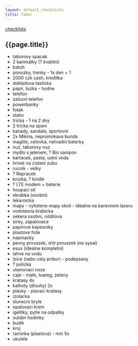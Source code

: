 ```yaml
---
layout: default_checklists
title: Tabor
---
```


[checklists](.)

## {{page.title}}

- taborovy spacak
- 2 karimatky (? kvalitni)
- batoh
- ponozky, trenky - 1x den + 1
- 2000 czk cash, kreditka
- dokladova tasticka
- papir, tuzka - hodne
- telefon
- zalozni telefon
- powerbanky
- fotak
- stativ
- tricka - 1 na 2 dny
- 2 tricka na spani
- kanady, sandale, sportovni
- 2x Mikina, nepromokava bunda
- maglite, celovka, nahradni baterky
- nuz, taborovy nuz
- mydlo s jelenem, ? Bio sampon
- kartacek, pasta, ustni voda
- hrnek na cisteni zubu
- rucnik - velky
- ? Repracek
- knizka, ? kindle
- ? LTE modem + baterie
- houpaci sit
- skrabka (osobni)
- lekarnicka
- mapy - vytistene mapy okoli - idealne na barevnem laseru
- vodotesna krabicka
- sekera osobni, oddilova
- sirky, zapalovace
- papirove kapesniky
- plastove folie
- napinacky
- pevny provazek, shit provazek (ne sysal)
- esus (idealne kompletni)
- lahve na vodu
- lzice (nebo cely pribor) - podepsany
- ? policka
- ulamovaci noze
- caje - mate, tuareg, zeleny
- kratasy 4x
- kalhoty (dlouhy) 2x
- plavky - plavaci kratasy
- izolacka
- slunecni bryle
- opalovaci krem
- igelitky, pytle na odpatky
- outdor hodinky
- budik
- kroj
- raminka (plastova) - min 5x
- ukulele


